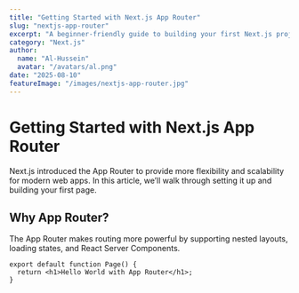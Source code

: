 ```yaml
---
title: "Getting Started with Next.js App Router"
slug: "nextjs-app-router"
excerpt: "A beginner-friendly guide to building your first Next.js project with the new App Router."
category: "Next.js"
author:
  name: "Al-Hussein"
  avatar: "/avatars/al.png"
date: "2025-08-10"
featureImage: "/images/nextjs-app-router.jpg"
---
```


# Getting Started with Next.js App Router

Next.js introduced the App Router to provide more flexibility and scalability for modern web apps. In this article, we’ll walk through setting it up and building your first page.

## Why App Router?
The App Router makes routing more powerful by supporting nested layouts, loading states, and React Server Components.

```tsx
export default function Page() {
  return <h1>Hello World with App Router</h1>;
}
